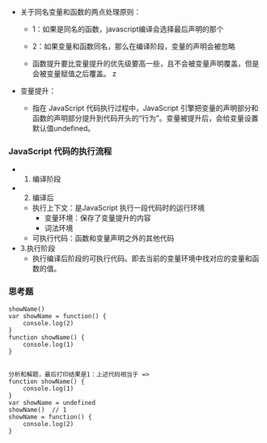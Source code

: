 - 关于同名变量和函数的两点处理原则：
    - 1：如果是同名的函数，javascript编译会选择最后声明的那个
    - 2：如果变量和函数同名，那么在编译阶段，变量的声明会被忽略

    - 函数提升要比变量提升的优先级要高一些，且不会被变量声明覆盖，但是会被变量赋值之后覆盖。
z

- 变量提升：
    - 指在 JavaScript 代码执行过程中，JavaScript 引擎把变量的声明部分和函数的声明部分提升到代码开头的“行为”。变量被提升后，会给变量设置默认值undefined。



### JavaScript 代码的执行流程
- 1. 编译阶段
- 2. 编译后
    - 执行上下文：是JavaScript 执行一段代码时的运行环境
        - 变量环境：保存了变量提升的内容
        - 词法环境
    - 可执行代码：函数和变量声明之外的其他代码
- 3.执行阶段
    - 执行编译后阶段的可执行代码。即去当前的变量环境中找对应的变量和函数的值。



### 思考题
```
showName()
var showName = function() {
    console.log(2)
}
function showName() {
    console.log(1)
}


分析和解题，最后打印结果是1：上述代码相当于 =>
function showName() {
    console.log(1)
}
var showName = undefined
showName()  // 1
showName = function() {
    console.log(2)
}
```